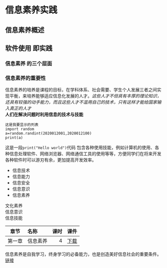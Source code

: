 # 信息素养实践  
## 信息素养概述
## 软件使用 即实践  
### 信息素养 的三个层面
### 信息素养的重要性
信息素养的培养是课程的目标，在学科体系、社会需要、学生个人发展三者之间实现平衡，来培养能够适应信息化发展的人才。*这些人才不但具有丰厚的理论知识，还具有较强的动手能力，而且这些人才不滥用自己的技术，只有这样才能给国家输入真正的人才*  
**人们在解决问题时利用信息的技术与技能**  
```
这是我要显示的列表    
import random
a=random.randint(2020012001,2020012100)
print(a)
```
这是一段`print("Hello world")`代码
包含各种使用技能，例如计算机的使用、各种信息处理软件、网络浏览器、网络通信工具的使用等等，方便同学们在将来开发各种软件时可以游刃有余，更加提高开发效率。  

- 信息技术  
- 信息能力  
- 信息安全  
- 信息意识  
- 信息素养  

文化素养  
信息意识  
信息技能  

|  章节  | 名称     | 课时 |   课件   |
| :-: | :- | -: | :-: |
| 第一章 | 信息素养 |    4 | [下载]()|

信息素养是自我学习，终身学习的必备能力，也是创造美好信息社会的重要条件。[链接](https://wenku.baidu.com/view/1918203cab8271fe910ef12d2af90242a895ab36.html) 
